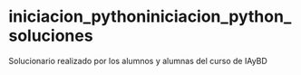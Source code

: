 # iniciacion_pythoniniciacion_python_soluciones
Solucionario realizado por los alumnos y alumnas del curso de IAyBD
